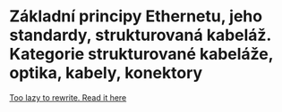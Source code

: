 # Základní principy Ethernetu, jeho standardy, strukturovaná kabeláž. Kategorie strukturované kabeláže, optika, kabely, konektory
[Too lazy to rewrite. Read it here](https://github.com/AntoninKadrmas/MaturitaJecna/blob/master/2023_PSS/KADRMAS/)